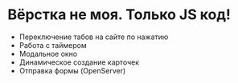 # Вёрстка не моя. Только JS код!
* Переключение табов на сайте по нажатию
* Работа с таймером
* Модальное окно
* Динамическое создание карточек
* Отправка формы (OpenServer)
